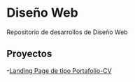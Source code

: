 # Diseño Web

Repositorio de desarrollos de Diseño Web

## Proyectos

-[Landing Page de tipo Portafolio-CV](https://cittafederico.github.io/dise-o-web/portafolio-cv)